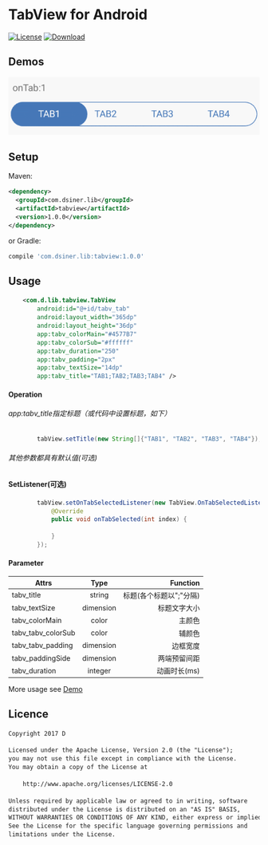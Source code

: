 # TabView for Android

[![License](https://img.shields.io/badge/license-Apache%202-green.svg)](https://www.apache.org/licenses/LICENSE-2.0)
[ ![Download](https://api.bintray.com/packages/dsiner/maven/tabview/images/download.svg) ](https://bintray.com/dsiner/maven/tabview/_latestVersion)

## Demos
![](https://github.com/Dsiner/Resouce/blob/master/lib/TabView/tabview.gif)

## Setup
Maven:
```xml
<dependency>
  <groupId>com.dsiner.lib</groupId>
  <artifactId>tabview</artifactId>
  <version>1.0.0</version>
</dependency>
```
or Gradle:
```groovy
compile 'com.dsiner.lib:tabview:1.0.0'
```


## Usage
```xml
    <com.d.lib.tabview.TabView
        android:id="@+id/tabv_tab"
        android:layout_width="365dp"
        android:layout_height="36dp"
        app:tabv_colorMain="#4577B7"
        app:tabv_colorSub="#ffffff"
        app:tabv_duration="250"
        app:tabv_padding="2px"
        app:tabv_textSize="14dp"
        app:tabv_title="TAB1;TAB2;TAB3;TAB4" />
```

#### Operation
###### app:tabv_title指定标题（或代码中设置标题，如下）
```java
        tabView.setTitle(new String[]{"TAB1", "TAB2", "TAB3", "TAB4"});
```
###### 其他参数都具有默认值(可选)

#### SetListener(可选)
```java
        tabView.setOnTabSelectedListener(new TabView.OnTabSelectedListener() {
            @Override
            public void onTabSelected(int index) {
                
            }
        });
```

#### Parameter
| Attrs        | Type           | Function  |
| ------------- |:-------------:| -----:|
| tabv_title      | string | 标题(各个标题以";"分隔) |
| tabv_textSize      | dimension      |   标题文字大小 |
| tabv_colorMain | color      |    主颜色 |
| tabv_tabv_colorSub | color      |    辅颜色 |
| tabv_tabv_padding | dimension      |    边框宽度 |
| tabv_paddingSide | dimension      |    两端预留间距 |
| tabv_duration | integer      |    动画时长(ms) |

More usage see [Demo](app/src/main/java/com/d/slidelayout/MainActivity.java)


## Licence

```txt
Copyright 2017 D

Licensed under the Apache License, Version 2.0 (the "License");
you may not use this file except in compliance with the License.
You may obtain a copy of the License at

    http://www.apache.org/licenses/LICENSE-2.0

Unless required by applicable law or agreed to in writing, software
distributed under the License is distributed on an "AS IS" BASIS,
WITHOUT WARRANTIES OR CONDITIONS OF ANY KIND, either express or implied.
See the License for the specific language governing permissions and
limitations under the License.
```
